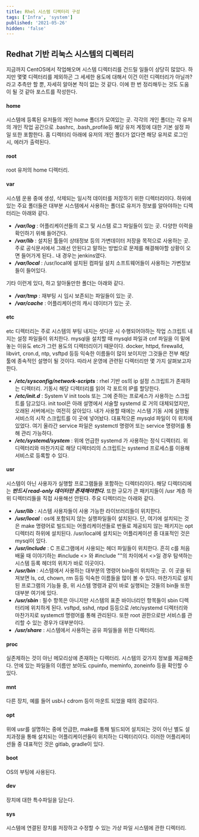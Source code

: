```yaml
---
title: Rhel 시스템 디렉터리 구성
tags: ['Infra', 'system']
published: '2021-05-26'
hidden: 'false'
---
```


## Redhat 기반 리눅스 시스템의 디렉터리
지금까지 CentOS에서 작업해오며 시스템 디렉터리를 건드릴 일들이 상당히 많았다. 하지만 몇몇 디렉터리를 제외하곤 그 세세한 용도에 대해서 이건 이런 디렉터리가 아닐까? 라고 추측만 할 뿐, 자세히 알아본 적이 없는 것 같다. 이에 한 번 정리해두는 것도 도움이 될 것 같아 포스트를 작성한다.

#### home
시스템에 등록된 유저들의 개인 home 폴더가 모여있는 곳. 각각의 개인 폴더는 각 유저의 개인 작업 공간으로 .bashrc, .bash_profile등 해당 유저 계정에 대한 기본 설정 파일 또한 포함한다. 홈 디렉터리 아래에 유저의 개인 폴더가 없다면 해당 유저로 로그인 시, 에러가 출력된다.
#### root
root 유저의 home 디렉터리.
#### var
시스템 운용 중에 생성, 삭제되는 일시적 데이터를 저장하기 위한 디렉터리이다. 하위에 있는 주요 폴더들은 대부분 시스템에서 사용하는 폴더로 유저가 정보를 알아야하는 디렉터리는 아래와 같다.
+ ***/var/log*** : 어플리케이션들의 로그 및 시스템 로그 파일들이 있는 곳. 다양한 이력을 확인하기 위해 들어간다.
+ ***/var/lib*** : 설치된 툴들이 상태정보 등의 가변데이터 저장을 목적으로 사용하는 곳. 주로 공식문서에서 그래선 안된다고 말하는 방법으로 문제를 해결해야할 상황이 오면 들어가게 된다.. 내 경우는 jenkins였다.
+ ***/var/local*** : /usr/local에 설치된 컴파일 설치 소프트웨어들이 사용하는 가변정보들이 들어있다.

기타 이런게 있다, 하고 알아둘만한 폴더는 아래와 같다.
+ ***/var/tmp*** : 재부팅 시 임시 보존되는 파일들이 있는 곳.
+ ***/var/cache*** : 어플리케이션의 캐시 데이터가 있는 곳.

#### etc
etc 디렉터리는 주로 시스템의 부팅 내지는 셧다운 시 수행되어야하는 작업 스크립트 내지는 설정 파일들이 위치한다. mysql을 설치할 때 mysqld 파일과 cnf 파일을 이 밑에 놓는 이유도 etc가 그런 용도의 디렉터리이기 때문이다. docker, httpd, firewalld, libvirt, cron.d, ntp, vsftpd 등등 익숙한 이름들이 많이 보이지만 그것들은 전부 해당 툴에 종속적인 설명이 될 것이다. 따라서 운영에 관련된 디렉터리만 몇 가지 살펴보고자 한다.
+ ***/etc/sysconfig/network-scripts*** : rhel 기반 os의 ip 설정 스크립트가 존재하는 디렉터리. 기동시 해당 디렉터리를 읽어 각 포트의 IP를 할당한다.
+ ***/etc/init.d*** : System V init tools 또는 그에 준하는 프로세스가 사용하는 스크립트를 담고있다. init tool은 아래 설명에서 서술할 systemd 로 거의 대체되었지만, 오래된 서버에서는 여전히 살아있다. 내가 사용할 때에는 시스템 기동 시에 실행될 서비스의 시작 스크립트를 이 곳에 넣어놨다. 대표적으론 mysqld 파일이 이 위치에 있었다. 여기 올라간 service 파일은 systemctl 명령어 또는 service 명령어를 통해 관리 가능하다.
+ ***/etc/systemd/system*** : 위에 언급한 systemd 가 사용하는 정식 디렉터리. 위 디렉터리와 마찬가지로 해당 디렉터리의 스크립트는 systemd 프로세스를 이용해 서비스로 등록할 수 있다.

#### usr
시스템이 아닌 사용자가 실행할 프로그램들을 포함하는 디렉터리이다. 해당 디렉터리에는 ***반드시 read-only 데이터만 존재해야한다.*** 또한 규모가 큰 패키지들이 /usr 계층 하위 디렉터리들을 직접 사용해선 안된다. 주요 디렉터리는 아래와 같다.
+ ***/usr/lib*** : 시스템 사용자들이 사용 가능한 라이브러리들이 위치한다.
+ ***/usr/local*** : os에 포함되지 않는 실행파일들이 설치된다. 단, 여기에 설치되는 것은 make 명령어로 빌드되는 어플리케이션들로 번들로 제공되지 않는 패키지는 opt 디렉터리 하위에 설치된다. /usr/local에 설치되는 어플리케이션 중 대표적인 것은 mysql이 있다.
+ ***/usr/include*** : C 프로그램에서 사용되는 헤더 파일들이 위치한다. 흔히 c를 처음 배울 때 이야기하는 #include <> 와 #include ""의 차이에서 <>일 경우 탐색하는 시스템 등록 헤더의 위치가 바로 이곳이다.
+ ***/usr/bin*** : 시스템에서 사용하는 대부분의 명령어 bin들이 위치하는 곳. 이 곳을 뒤져보면 ls, cd, chown, rm 등등 익숙한 이름들을 많이 볼 수 있다. 마찬가지로 설치된 프로그램의 기능들 중, 위 시스템 명령과 같이 바로 실행되는 것들의 bin들 또한 대부분 여기에 있다.
+ ***/usr/sbin*** : 필수 항목은 아니지만 시스템의 표준 바이너리인 항목들이 sbin 디렉터리에 위치하게 된다. vsftpd, sshd, ntpd 등등으로 /etc/systemd 디렉터리와 마찬가지로 systemctl 명령어를 통해 관리된다. 또한 root 권한으로만 서비스를 관리할 수 있는 경우가 대부분이다.
+ ***/usr/share*** : 시스템에서 사용하는 공유 파일들을 위한 디렉터리.

#### proc
실존제하는 것이 아닌 메모리상에 존재하는 디렉터리. 시스템의 갖가지 정보를 제공해준다. 안에 있는 파일들의 이름만 보아도 cpuinfo, meminfo, zoneinfo 등을 확인할 수 있다.

#### mnt
다른 장치, 예를 들어 usb나 cdrom 등이 마운트 되었을 때의 경로이다.

#### opt
위에 usr를 설명하는 중에 언급한, make를 통해 빌드되어 설치되는 것이 아닌 별도 설치과정을 통해 설치되는 어플리케이션들이 위치하는 디렉터리이다. 이러한 어플리케이션들 중 대표적인 것은 gitlab, gradle이 있다.

#### boot
OS의 부팅에 사용된다.

#### dev
장치에 대한 특수파일을 담는다.

#### sys
시스템에 연결된 장치를 저장하고 수정할 수 있는 가상 파일 시스템에 관한 디렉터리.
